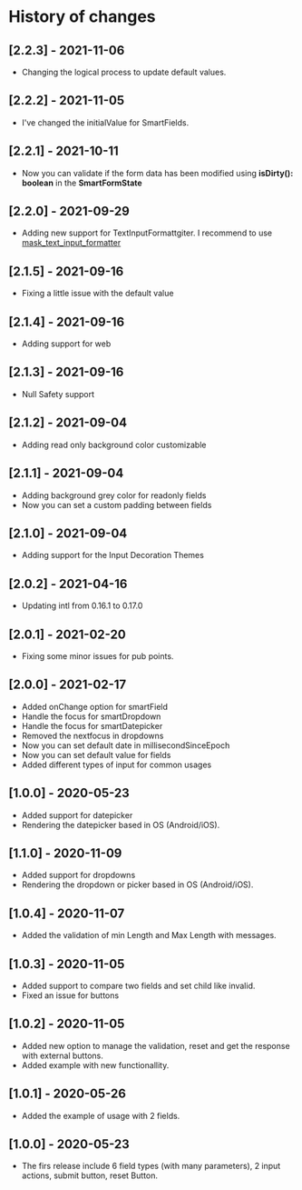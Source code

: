 # History of changes

## [2.2.3] - 2021-11-06

* Changing the logical process to update default values.

## [2.2.2] - 2021-11-05

* I've changed the initialValue for SmartFields.

## [2.2.1] - 2021-10-11

* Now you can validate if the form data has been modified using **isDirty(): boolean** in the **SmartFormState**

## [2.2.0] - 2021-09-29

* Adding new support for TextInputFormattgiter. I recommend to use [mask_text_input_formatter](https://pub.dev/packages/mask_text_input_formatter)

## [2.1.5] - 2021-09-16

* Fixing a little issue with the default value

## [2.1.4] - 2021-09-16

* Adding support for web

## [2.1.3] - 2021-09-16

* Null Safety support

## [2.1.2] - 2021-09-04

* Adding read only background color customizable

## [2.1.1] - 2021-09-04

* Adding background grey color for readonly fields
* Now you can set a custom padding between fields

## [2.1.0] - 2021-09-04

* Adding support for the Input Decoration Themes

## [2.0.2] - 2021-04-16

* Updating intl from 0.16.1 to 0.17.0

## [2.0.1] - 2021-02-20

* Fixing some minor issues for pub points.

## [2.0.0] - 2021-02-17

* Added onChange option for smartField
* Handle the focus for smartDropdown
* Handle the focus for smartDatepicker
* Removed the nextfocus in dropdowns
* Now you can set default date in millisecondSinceEpoch
* Now you can set default value for fields
* Added different types of input for common usages

## [1.0.0] - 2020-05-23

* Added support for datepicker
* Rendering the datepicker based in OS (Android/iOS).

## [1.1.0] - 2020-11-09

* Added support for dropdowns
* Rendering the dropdown or picker based in OS (Android/iOS).

## [1.0.4] - 2020-11-07

* Added the validation of min Length and Max Length with messages.

## [1.0.3] - 2020-11-05

* Added support to compare two fields and set child like invalid.
* Fixed an issue for buttons

## [1.0.2] - 2020-11-05

* Added new option to manage the validation, reset and get the response with external buttons.
* Added example with new functionallity.

## [1.0.1] - 2020-05-26

* Added the example of usage with 2 fields.

## [1.0.0] - 2020-05-23

* The firs release include 6 field types (with many parameters), 2 input actions, submit button, reset Button.
